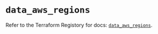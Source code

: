 # `data_aws_regions`

Refer to the Terraform Registory for docs: [`data_aws_regions`](https://registry.terraform.io/providers/hashicorp/aws/4.66.0/docs/data-sources/regions).
